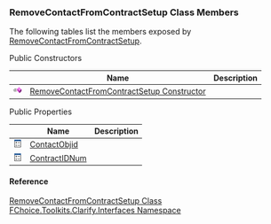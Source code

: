 ﻿### RemoveContactFromContractSetup Class Members

The following tables list the members exposed by [RemoveContactFromContractSetup](FChoice.Toolkits.Clarify~FChoice.Toolkits.Clarify.Interfaces.RemoveContactFromContractSetup.md).

Public Constructors

|   | Name | Description |
| --- | --- | --- |
| ![Public Constructor](dotnetimages/publicConstructor.png) | [RemoveContactFromContractSetup Constructor](FChoice.Toolkits.Clarify~FChoice.Toolkits.Clarify.Interfaces.RemoveContactFromContractSetup~_ctor.md) |   |



Public Properties

|   | Name | Description |
| --- | --- | --- |
| ![Public Property](dotnetimages/publicProperty.png) | [ContactObjid](FChoice.Toolkits.Clarify~FChoice.Toolkits.Clarify.Interfaces.RemoveContactFromContractSetup~ContactObjid.md) |   |
| ![Public Property](dotnetimages/publicProperty.png) | [ContractIDNum](FChoice.Toolkits.Clarify~FChoice.Toolkits.Clarify.Interfaces.RemoveContactFromContractSetup~ContractIDNum.md) |   |





#### Reference

[RemoveContactFromContractSetup Class](FChoice.Toolkits.Clarify~FChoice.Toolkits.Clarify.Interfaces.RemoveContactFromContractSetup.md)  
[FChoice.Toolkits.Clarify.Interfaces Namespace](FChoice.Toolkits.Clarify~FChoice.Toolkits.Clarify.Interfaces_namespace.md)